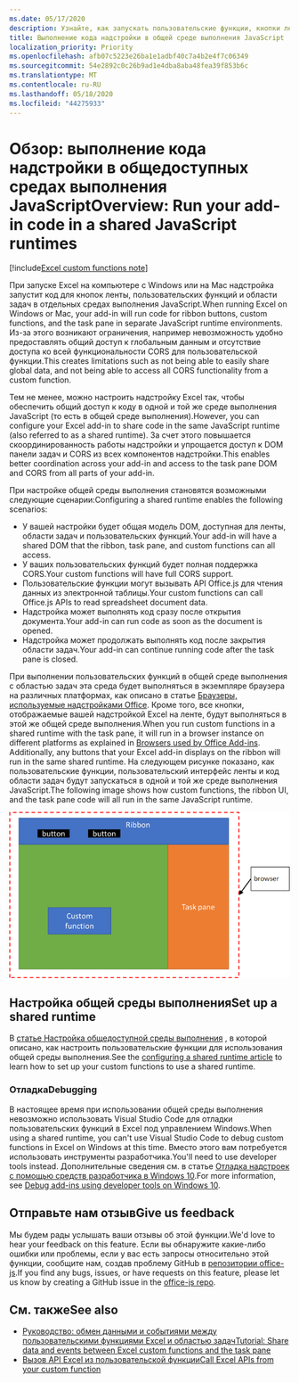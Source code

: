 ```yaml
---
ms.date: 05/17/2020
description: Узнайте, как запускать пользовательские функции, кнопки ленты и код области задач в одной и той же среде выполнения JavaScript для координации сценариев в вашей надстройке.
title: Выполнение кода надстройки в общей среде выполнения JavaScript
localization_priority: Priority
ms.openlocfilehash: afb07c5223e26ba1e1adbf40c7a4b2e4f7c06349
ms.sourcegitcommit: 54e2892c0c26b9ad1e4dba8aba48fea39f853b6c
ms.translationtype: MT
ms.contentlocale: ru-RU
ms.lasthandoff: 05/18/2020
ms.locfileid: "44275933"
---
```

# <a name="overview-run-your-add-in-code-in-a-shared-javascript-runtimes"></a><span data-ttu-id="3ad13-103">Обзор: выполнение кода надстройки в общедоступных средах выполнения JavaScript</span><span class="sxs-lookup"><span data-stu-id="3ad13-103">Overview: Run your add-in code in a shared JavaScript runtimes</span></span>

[!include[Excel custom functions note](../includes/excel-custom-functions-note.md)]

<span data-ttu-id="3ad13-104">При запуске Excel на компьютере с Windows или на Mac надстройка запустит код для кнопок ленты, пользовательских функций и области задач в отдельных средах выполнения JavaScript.</span><span class="sxs-lookup"><span data-stu-id="3ad13-104">When running Excel on Windows or Mac, your add-in will run code for ribbon buttons, custom functions, and the task pane in separate JavaScript runtime environments.</span></span> <span data-ttu-id="3ad13-105">Из-за этого возникают ограничения, например невозможность удобно предоставлять общий доступ к глобальным данным и отсутствие доступа ко всей функциональности CORS для пользовательской функции.</span><span class="sxs-lookup"><span data-stu-id="3ad13-105">This creates limitations such as not being able to easily share global data, and not being able to access all CORS functionality from a custom function.</span></span>

<span data-ttu-id="3ad13-106">Тем не менее, можно настроить надстройку Excel так, чтобы обеспечить общий доступ к коду в одной и той же среде выполнения JavaScript (то есть в общей среде выполнения).</span><span class="sxs-lookup"><span data-stu-id="3ad13-106">However, you can configure your Excel add-in to share code in the same JavaScript runtime (also referred to as a shared runtime).</span></span> <span data-ttu-id="3ad13-107">За счет этого повышается скоординированность работы надстройки и упрощается доступ к DOM панели задач и CORS из всех компонентов надстройки.</span><span class="sxs-lookup"><span data-stu-id="3ad13-107">This enables better coordination across your add-in and access to the task pane DOM and CORS from all parts of your add-in.</span></span>

<span data-ttu-id="3ad13-108">При настройке общей среды выполнения становятся возможными следующие сценарии:</span><span class="sxs-lookup"><span data-stu-id="3ad13-108">Configuring a shared runtime enables the following scenarios:</span></span>

- <span data-ttu-id="3ad13-109">У вашей настройки будет общая модель DOM, доступная для ленты, области задач и пользовательских функций.</span><span class="sxs-lookup"><span data-stu-id="3ad13-109">Your add-in will have a shared DOM that the ribbon, task pane, and custom functions can all access.</span></span>
- <span data-ttu-id="3ad13-110">У ваших пользовательских функций будет полная поддержка CORS.</span><span class="sxs-lookup"><span data-stu-id="3ad13-110">Your custom functions will have full CORS support.</span></span>
- <span data-ttu-id="3ad13-111">Пользовательские функции могут вызывать API Office.js для чтения данных из электронной таблицы.</span><span class="sxs-lookup"><span data-stu-id="3ad13-111">Your custom functions can call Office.js APIs to read spreadsheet document data.</span></span>
- <span data-ttu-id="3ad13-112">Надстройка может выполнять код сразу после открытия документа.</span><span class="sxs-lookup"><span data-stu-id="3ad13-112">Your add-in can run code as soon as the document is opened.</span></span>
- <span data-ttu-id="3ad13-113">Надстройка может продолжать выполнять код после закрытия области задач.</span><span class="sxs-lookup"><span data-stu-id="3ad13-113">Your add-in can continue running code after the task pane is closed.</span></span>

<span data-ttu-id="3ad13-114">При выполнении пользовательских функций в общей среде выполнения с областью задач эта среда будет выполняться в экземпляре браузера на различных платформах, как описано в статье [Браузеры, используемые надстройками Office](../concepts/browsers-used-by-office-web-add-ins.md). Кроме того, все кнопки, отображаемые вашей надстройкой Excel на ленте, будут выполняться в этой же общей среде выполнения.</span><span class="sxs-lookup"><span data-stu-id="3ad13-114">When you run custom functions in a shared runtime with the task pane, it will run in a browser instance on different platforms as explained in [Browsers used by Office Add-ins](../concepts/browsers-used-by-office-web-add-ins.md). Additionally, any buttons that your Excel add-in displays on the ribbon will run in the same shared runtime.</span></span> <span data-ttu-id="3ad13-115">На следующем рисунке показано, как пользовательские функции, пользовательский интерфейс ленты и код области задач будут запускаться в одной и той же среде выполнения JavaScript.</span><span class="sxs-lookup"><span data-stu-id="3ad13-115">The following image shows how custom functions, the ribbon UI, and the task pane code will all run in the same JavaScript runtime.</span></span>

![Пользовательские функции, выполняемые в общедоступной среде выполнения с кнопками ленты и областью задач в Excel](../images/custom-functions-in-browser-runtime.png)

## <a name="set-up-a-shared-runtime"></a><span data-ttu-id="3ad13-117">Настройка общей среды выполнения</span><span class="sxs-lookup"><span data-stu-id="3ad13-117">Set up a shared runtime</span></span>

<span data-ttu-id="3ad13-118">В [статье Настройка общедоступной среды выполнения](./configure-your-add-in-to-use-a-shared-runtime.md) , в которой описано, как настроить пользовательские функции для использования общей среды выполнения.</span><span class="sxs-lookup"><span data-stu-id="3ad13-118">See the [configuring a shared runtime article](./configure-your-add-in-to-use-a-shared-runtime.md) to learn how to set up your custom functions to use a shared runtime.</span></span>

### <a name="debugging"></a><span data-ttu-id="3ad13-119">Отладка</span><span class="sxs-lookup"><span data-stu-id="3ad13-119">Debugging</span></span>

<span data-ttu-id="3ad13-120">В настоящее время при использовании общей среды выполнения невозможно использовать Visual Studio Code для отладки пользовательских функций в Excel под управлением Windows.</span><span class="sxs-lookup"><span data-stu-id="3ad13-120">When using a shared runtime, you can't use Visual Studio Code to debug custom functions in Excel on Windows at this time.</span></span> <span data-ttu-id="3ad13-121">Вместо этого вам потребуется использовать инструменты разработчика.</span><span class="sxs-lookup"><span data-stu-id="3ad13-121">You'll need to use developer tools instead.</span></span> <span data-ttu-id="3ad13-122">Дополнительные сведения см. в статье [Отладка надстроек с помощью средств разработчика в Windows 10](../testing/debug-add-ins-using-f12-developer-tools-on-windows-10.md).</span><span class="sxs-lookup"><span data-stu-id="3ad13-122">For more information, see [Debug add-ins using developer tools on Windows 10](../testing/debug-add-ins-using-f12-developer-tools-on-windows-10.md).</span></span>

## <a name="give-us-feedback"></a><span data-ttu-id="3ad13-123">Отправьте нам отзыв</span><span class="sxs-lookup"><span data-stu-id="3ad13-123">Give us feedback</span></span>

<span data-ttu-id="3ad13-124">Мы будем рады услышать ваши отзывы об этой функции.</span><span class="sxs-lookup"><span data-stu-id="3ad13-124">We'd love to hear your feedback on this feature.</span></span> <span data-ttu-id="3ad13-125">Если вы обнаружите какие-либо ошибки или проблемы, если у вас есть запросы относительно этой функции, сообщите нам, создав проблему GitHub в [репозитории office-js](https://github.com/OfficeDev/office-js).</span><span class="sxs-lookup"><span data-stu-id="3ad13-125">If you find any bugs, issues, or have requests on this feature, please let us know by creating a GitHub issue in the [office-js repo](https://github.com/OfficeDev/office-js).</span></span>

## <a name="see-also"></a><span data-ttu-id="3ad13-126">См. также</span><span class="sxs-lookup"><span data-stu-id="3ad13-126">See also</span></span>

- [<span data-ttu-id="3ad13-127">Руководство: обмен данными и событиями между пользовательскими функциями Excel и областью задач</span><span class="sxs-lookup"><span data-stu-id="3ad13-127">Tutorial: Share data and events between Excel custom functions and the task pane</span></span>](../tutorials/share-data-and-events-between-custom-functions-and-the-task-pane-tutorial.md)
- [<span data-ttu-id="3ad13-128">Вызов API Excel из пользовательской функции</span><span class="sxs-lookup"><span data-stu-id="3ad13-128">Call Excel APIs from your custom function</span></span>](call-excel-apis-from-custom-function.md)
